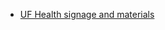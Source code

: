 * [UF Health signage and materials](https://coronavirus.ufhealth.org/screen-test-protect/for-communicators/#creative)